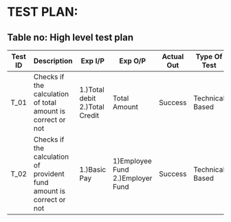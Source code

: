 # TEST PLAN:

## Table no: High level test plan

| **Test ID** | **Description**                                              | **Exp I/P** | **Exp O/P** | **Actual Out** |**Type Of Test**  |    
|-------------|--------------------------------------------------------------|------------|-------------|----------------|------------------|
| T_01 | Checks if the calculation of total amount is correct or not  | 1.)Total debit 2.)Total Credit | Total Amount | Success | Technical Based |
| T_02 | Checks if the calculation of provident fund amount is correct or not  | 1.)Basic Pay | 1)Employee Fund 2.)Employer Fund | Success | Technical Based |



